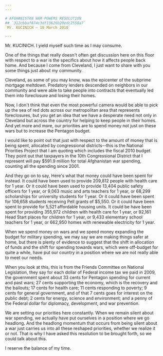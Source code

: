 ```yaml
---
---

# AFGHANISTAN WAR POWERS RESOLUTION
## `312cbbaf674c3df13626b20edc2558a7`
`Mr. KUCINICH — 10 March 2010`

---
```



Mr. KUCINICH. I yield myself such time as I may consume.

One of the things that really doesn't often get discussion here on 
this floor with respect to a war is the specifics about how it affects 
people back home. And because I come from Cleveland, I just want to 
share with you some things just about my community.

Cleveland, as some of you may know, was the epicenter of the subprime 
mortgage meltdown. Predatory lenders descended on neighbors in our 
community and were able to take people into contracts that eventually 
led them into foreclosure and losing their homes.

Now, I don't think that even the most powerful camera would be able 
to pick up the sea of red dots across our metropolitan area that 
represents foreclosures, but you get an idea that we have a desperate 
need not only in Cleveland but across the country for helping to keep 
people in their homes. And yet more and more, our priorities are to 
spend money not just on these wars but to increase the Pentagon budget.

I would like to point out that just with respect to the amount of 
money that is being spent, allocated by congressional districts--this 
is the National Priorities Project that I am quoting which includes the 
fiscal 2010 budget. They point out that taxpayers in the 10th 
Congressional District that I represent will pay $591.9 million for 
total Afghanistan war spending, counting all the spending since 2001.

And they go on to say, Here's what that money could have been spent 
for instead. It could have been used to provide 209,812 people with 
health care for 1 year. Or it could have been used to provide 13,404 
public safety officers for 1 year, or 9,063 music and arts teachers for 
1 year, or 68,299 scholarships for university students for 1 year. Or 
it could have been spent for 106,658 students receiving Pell grants of 
$5,550. Or it could have been spent to provide for 5,521 affordable 
housing units. It could be have been spent for providing 355,972 
children with health care for 1 year, or 92,161 Head Start places for 
children for 1 year, or 9,433 elementary school teachers for 1 year, or 
662,950 homes with renewable electricity for 1 year.



When we spend money on wars and we spend money expanding the budget 
for military spending, we may say we are making things safer at home, 
but there is plenty of evidence to suggest that the shift in allocation 
of funds and the shift for spending towards wars, which were off-budget 
for quite a while, have put our country in a position where we are not 
really able to meet our needs.

When you look at this, this is from the Friends Committee on National 
Legislation, they say for each dollar of Federal income tax we paid in 
2009, the government spent about 33 cents for Pentagon spending for 
current and past wars; 27 cents supporting the economy, which is the 
recovery and the bailouts; 17 cents for health care; 11 cents 
responding to poverty; 9 cents for general government, and of that 7 
cents goes for interest on the public debt; 2 cents for energy, science 
and environment; and a penny of the Federal dollar for diplomacy, 
development, and war prevention.

We are setting our priorities here constantly. When we remain silent 
about war spending, we actually have put ourselves in a position where 
we go headlong. And the headlong momentum that occurs from being silent 
about a war just carries us into all these reshaped priorities, whether 
we realize it or not. That is why I have asked this resolution to be 
brought forth, so we could talk about this.

I reserve the balance of my time.